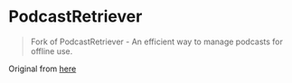 # PodcastRetriever

>  Fork of PodcastRetriever - An efficient way to manage podcasts for offline use.

Original from [here][original_link]

[original_link]: https://arachnoid.com/python/PodcastRetriever/index.html "here"
